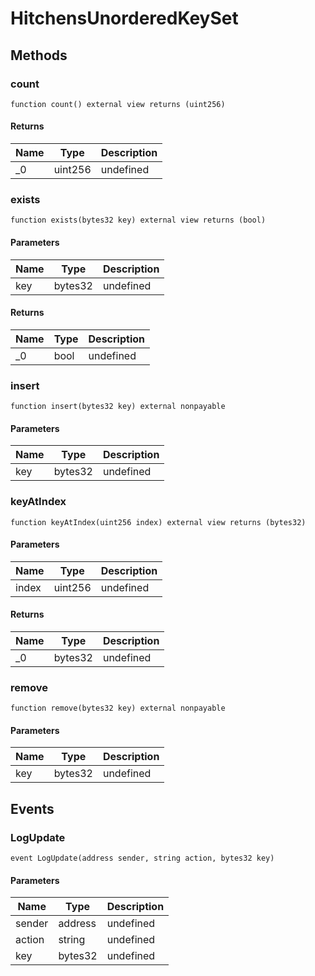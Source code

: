 # HitchensUnorderedKeySet









## Methods

### count

```solidity
function count() external view returns (uint256)
```






#### Returns

| Name | Type | Description |
|---|---|---|
| _0 | uint256 | undefined |

### exists

```solidity
function exists(bytes32 key) external view returns (bool)
```





#### Parameters

| Name | Type | Description |
|---|---|---|
| key | bytes32 | undefined |

#### Returns

| Name | Type | Description |
|---|---|---|
| _0 | bool | undefined |

### insert

```solidity
function insert(bytes32 key) external nonpayable
```





#### Parameters

| Name | Type | Description |
|---|---|---|
| key | bytes32 | undefined |

### keyAtIndex

```solidity
function keyAtIndex(uint256 index) external view returns (bytes32)
```





#### Parameters

| Name | Type | Description |
|---|---|---|
| index | uint256 | undefined |

#### Returns

| Name | Type | Description |
|---|---|---|
| _0 | bytes32 | undefined |

### remove

```solidity
function remove(bytes32 key) external nonpayable
```





#### Parameters

| Name | Type | Description |
|---|---|---|
| key | bytes32 | undefined |



## Events

### LogUpdate

```solidity
event LogUpdate(address sender, string action, bytes32 key)
```





#### Parameters

| Name | Type | Description |
|---|---|---|
| sender  | address | undefined |
| action  | string | undefined |
| key  | bytes32 | undefined |



